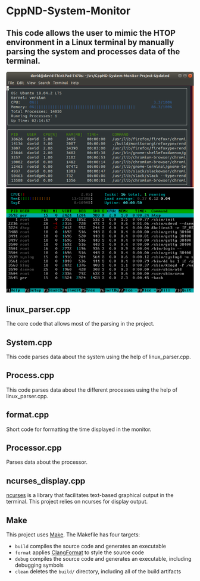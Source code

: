# CppND-System-Monitor

## This code allows the user to mimic the HTOP environment in a Linux terminal by manually parsing the system and processes data of the terminal.
![System Monitor](images/monitor.png)
![HTOP](images/HTOP.png)

## linux_parser.cpp
The core code that allows most of the parsing in the project.

## System.cpp
This code parses data about the system using the help of linux_parser.cpp.

## Process.cpp
This code parses data about the different processes using the help of linux_parser.cpp.

## format.cpp
Short code for formatting the time displayed in the monitor.

## Processor.cpp
Parses data about the processor.

## ncurses_display.cpp
[ncurses](https://www.gnu.org/software/ncurses/) is a library that facilitates text-based graphical output in the terminal. This project relies on ncurses for display output.

## Make
This project uses [Make](https://www.gnu.org/software/make/). The Makefile has four targets:
* `build` compiles the source code and generates an executable
* `format` applies [ClangFormat](https://clang.llvm.org/docs/ClangFormat.html) to style the source code
* `debug` compiles the source code and generates an executable, including debugging symbols
* `clean` deletes the `build/` directory, including all of the build artifacts
